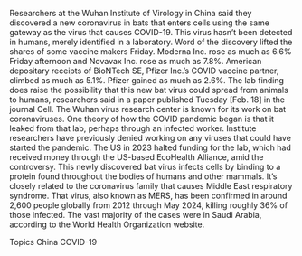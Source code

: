 Researchers at the Wuhan Institute of Virology in China said they discovered a new coronavirus in bats that enters cells using the same gateway as the virus that causes COVID-19.
This virus hasn’t been detected in humans, merely identified in a laboratory. Word of the discovery lifted the shares of some vaccine makers Friday.
Moderna Inc. rose as much as 6.6% Friday afternoon and Novavax Inc. rose as much as 7.8%. American depositary receipts of BioNTech SE, Pfizer Inc.’s COVID vaccine partner, climbed as much as 5.1%. Pfizer gained as much as 2.6%.
The lab finding does raise the possibility that this new bat virus could spread from animals to humans, researchers said in a paper published Tuesday [Feb. 18] in the journal Cell.
The Wuhan virus research center is known for its work on bat coronaviruses. One theory of how the COVID pandemic began is that it leaked from that lab, perhaps through an infected worker. Institute researchers have previously denied working on any viruses that could have started the pandemic. The US in 2023 halted funding for the lab, which had received money through the US-based EcoHealth Alliance, amid the controversy.
This newly discovered bat virus infects cells by binding to a protein found throughout the bodies of humans and other mammals. It’s closely related to the coronavirus family that causes Middle East respiratory syndrome.
That virus, also known as MERS, has been confirmed in around 2,600 people globally from 2012 through May 2024, killing roughly 36% of those infected. The vast majority of the cases were in Saudi Arabia, according to the World Health Organization website.

Topics
China
COVID-19
